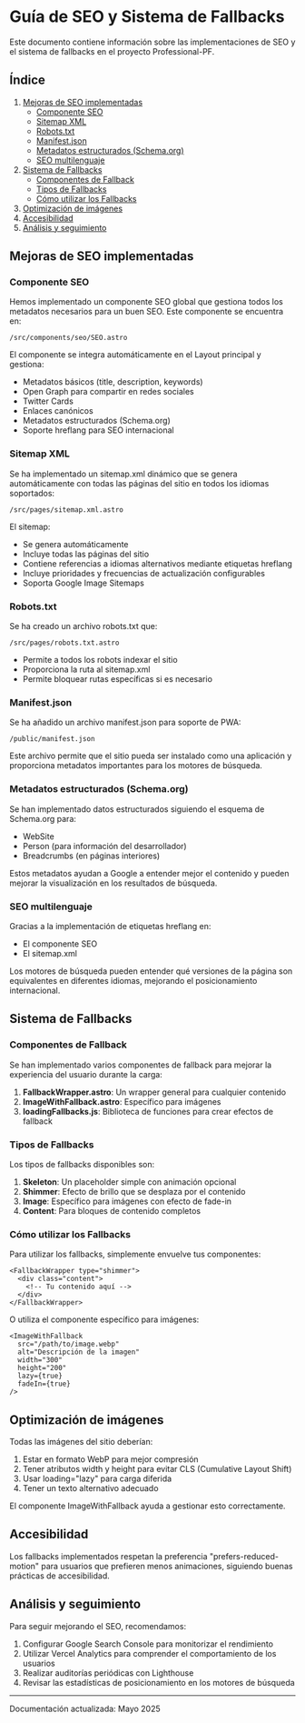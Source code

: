 # Guía de SEO y Sistema de Fallbacks

Este documento contiene información sobre las implementaciones de SEO y el sistema de fallbacks en el proyecto Professional-PF.

## Índice

1. [Mejoras de SEO implementadas](#mejoras-de-seo-implementadas)
   - [Componente SEO](#componente-seo)
   - [Sitemap XML](#sitemap-xml)
   - [Robots.txt](#robotstxt)
   - [Manifest.json](#manifestjson)
   - [Metadatos estructurados (Schema.org)](#metadatos-estructurados-schemaorg)
   - [SEO multilenguaje](#seo-multilenguaje)
2. [Sistema de Fallbacks](#sistema-de-fallbacks)
   - [Componentes de Fallback](#componentes-de-fallback)
   - [Tipos de Fallbacks](#tipos-de-fallbacks)
   - [Cómo utilizar los Fallbacks](#cómo-utilizar-los-fallbacks)
3. [Optimización de imágenes](#optimización-de-imágenes)
4. [Accesibilidad](#accesibilidad)
5. [Análisis y seguimiento](#análisis-y-seguimiento)

## Mejoras de SEO implementadas

### Componente SEO

Hemos implementado un componente SEO global que gestiona todos los metadatos necesarios para un buen SEO. Este componente se encuentra en:

```
/src/components/seo/SEO.astro
```

El componente se integra automáticamente en el Layout principal y gestiona:

- Metadatos básicos (title, description, keywords)
- Open Graph para compartir en redes sociales
- Twitter Cards
- Enlaces canónicos
- Metadatos estructurados (Schema.org)
- Soporte hreflang para SEO internacional

### Sitemap XML

Se ha implementado un sitemap.xml dinámico que se genera automáticamente con todas las páginas del sitio en todos los idiomas soportados:

```
/src/pages/sitemap.xml.astro
```

El sitemap:
- Se genera automáticamente
- Incluye todas las páginas del sitio
- Contiene referencias a idiomas alternativos mediante etiquetas hreflang
- Incluye prioridades y frecuencias de actualización configurables
- Soporta Google Image Sitemaps

### Robots.txt

Se ha creado un archivo robots.txt que:

```
/src/pages/robots.txt.astro
```

- Permite a todos los robots indexar el sitio
- Proporciona la ruta al sitemap.xml
- Permite bloquear rutas específicas si es necesario

### Manifest.json

Se ha añadido un archivo manifest.json para soporte de PWA:

```
/public/manifest.json
```

Este archivo permite que el sitio pueda ser instalado como una aplicación y proporciona metadatos importantes para los motores de búsqueda.

### Metadatos estructurados (Schema.org)

Se han implementado datos estructurados siguiendo el esquema de Schema.org para:

- WebSite
- Person (para información del desarrollador)
- Breadcrumbs (en páginas interiores)

Estos metadatos ayudan a Google a entender mejor el contenido y pueden mejorar la visualización en los resultados de búsqueda.

### SEO multilenguaje

Gracias a la implementación de etiquetas hreflang en:
- El componente SEO
- El sitemap.xml

Los motores de búsqueda pueden entender qué versiones de la página son equivalentes en diferentes idiomas, mejorando el posicionamiento internacional.

## Sistema de Fallbacks

### Componentes de Fallback

Se han implementado varios componentes de fallback para mejorar la experiencia del usuario durante la carga:

1. **FallbackWrapper.astro**: Un wrapper general para cualquier contenido
2. **ImageWithFallback.astro**: Específico para imágenes
3. **loadingFallbacks.js**: Biblioteca de funciones para crear efectos de fallback

### Tipos de Fallbacks

Los tipos de fallbacks disponibles son:

1. **Skeleton**: Un placeholder simple con animación opcional
2. **Shimmer**: Efecto de brillo que se desplaza por el contenido
3. **Image**: Específico para imágenes con efecto de fade-in
4. **Content**: Para bloques de contenido completos

### Cómo utilizar los Fallbacks

Para utilizar los fallbacks, simplemente envuelve tus componentes:

```astro
<FallbackWrapper type="shimmer">
  <div class="content">
    <!-- Tu contenido aquí -->
  </div>
</FallbackWrapper>
```

O utiliza el componente específico para imágenes:

```astro
<ImageWithFallback 
  src="/path/to/image.webp" 
  alt="Descripción de la imagen" 
  width="300" 
  height="200" 
  lazy={true} 
  fadeIn={true} 
/>
```

## Optimización de imágenes

Todas las imágenes del sitio deberían:

1. Estar en formato WebP para mejor compresión
2. Tener atributos width y height para evitar CLS (Cumulative Layout Shift)
3. Usar loading="lazy" para carga diferida
4. Tener un texto alternativo adecuado

El componente ImageWithFallback ayuda a gestionar esto correctamente.

## Accesibilidad

Los fallbacks implementados respetan la preferencia "prefers-reduced-motion" para usuarios que prefieren menos animaciones, siguiendo buenas prácticas de accesibilidad.

## Análisis y seguimiento

Para seguir mejorando el SEO, recomendamos:

1. Configurar Google Search Console para monitorizar el rendimiento
2. Utilizar Vercel Analytics para comprender el comportamiento de los usuarios
3. Realizar auditorías periódicas con Lighthouse
4. Revisar las estadísticas de posicionamiento en los motores de búsqueda

---

Documentación actualizada: Mayo 2025
